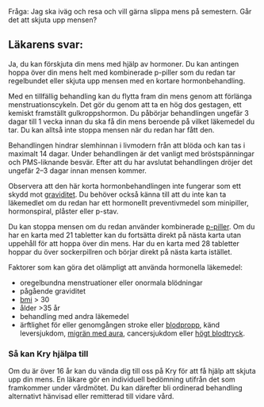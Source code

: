 Fråga: Jag ska iväg och resa och vill gärna slippa mens på semestern. Går det att skjuta upp mensen?

Läkarens svar:
--------------

Ja, du kan förskjuta din mens med hjälp av hormoner. Du kan antingen hoppa över din mens helt med kombinerade p-piller som du redan tar regelbundet eller skjuta upp mensen med en kortare hormonbehandling.

Med en tillfällig behandling kan du flytta fram din mens genom att förlänga menstruationscykeln. Det gör du genom att ta en hög dos gestagen, ett kemiskt framställt gulkroppshormon. Du påbörjar behandlingen ungefär 3 dagar till 1 vecka innan du ska få din mens beroende på vilket läkemedel du tar. Du kan alltså inte stoppa mensen när du redan har fått den.

Behandlingen hindrar slemhinnan i livmodern från att blöda och kan tas i maximalt 14 dagar. Under behandlingen är det vanligt med bröstspänningar och PMS-liknande besvär. Efter att du har avslutat behandlingen dröjer det ungefär 2–3 dagar innan mensen kommer.

Observera att den här korta hormonbehandlingen inte fungerar som ett skydd mot [graviditet](https://www.kry.se/fakta/fertilitet-och-graviditet/graviditet/ "graviditet"). Du behöver också känna till att du inte kan ta läkemedlet om du redan har ett hormonellt preventivmedel som minipiller, hormonspiral, plåster eller p-stav.

Du kan stoppa mensen om du redan använder kombinerade [p-piller](https://www.kry.se/fakta/fertilitet-och-graviditet/p-piller/ "p-piller"). Om du har en karta med 21 tabletter kan du fortsätta direkt på nästa karta utan uppehåll för att hoppa över din mens. Har du en karta med 28 tabletter hoppar du över sockerpillren och börjar direkt på nästa karta istället.

Faktorer som kan göra det olämpligt att använda hormonella läkemedel:

*   oregelbundna menstruationer eller onormala blödningar
*   pågående graviditet
*   [bmi](https://www.kry.se/fakta/bmi/ "bmi") \> 30
*   ålder \>35 år
*   behandling med andra läkemedel
*   ärftlighet för eller genomgången stroke eller [blodpropp](https://www.kry.se/fakta/hjart-och-karlsjukdomar/blodpropp/ "blodpropp"), känd leversjukdom, [migrän med aura](https://www.kry.se/fakta/smarta-och-vark/migran/ "migran-med-aura"), cancersjukdom eller [högt blodtryck](https://www.kry.se/fakta/hjart-och-karlsjukdomar/hogt-blodtryck/ "hogt-blodtryck").

### Så kan Kry hjälpa till

Om du är över 16 år kan du vända dig till oss på Kry för att få hjälp att skjuta upp din mens. En läkare gör en individuell bedömning utifrån det som framkommer under vårdmötet. Du kan därefter bli ordinerad behandling alternativt hänvisad eller remitterad till vidare vård.